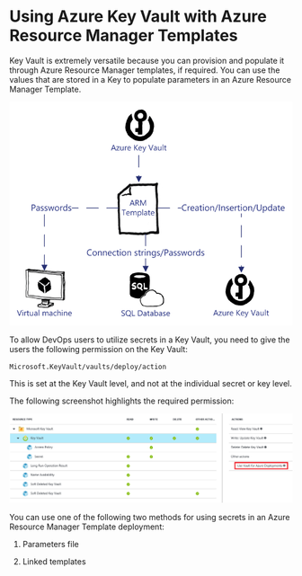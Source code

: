 # Using Azure Key Vault with Azure Resource Manager Templates

Key Vault is extremely versatile because you can provision and populate it through Azure Resource Manager templates, if required. You can use the values that are stored in a Key to populate parameters in an Azure Resource Manager Template.

![Using Azure Key Vault with Azure Resource Manager Templates](media/using-azure-key-vault-with-azure-resource-manager-templates-image1.png)

To allow DevOps users to utilize secrets in a Key Vault, you need to give the users the following permission on the Key Vault:

    Microsoft.KeyVault/vaults/deploy/action

This is set at the Key Vault level, and not at the individual secret or key level.

The following screenshot highlights the required permission:

![Using Azure Key Vault with Azure Resource Manager Templates](media/using-azure-key-vault-with-azure-resource-manager-templates-image2.png)

You can use one of the following two methods for using secrets in an Azure Resource Manager Template deployment:

1. Parameters file

2. Linked templates